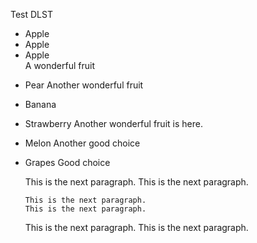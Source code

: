 Test DLST

+ Apple   
+ Apple   
+ Apple   
  A wonderful fruit

* Pear  Another wonderful fruit

+ Banana 
+ Strawberry 
  Another 
  wonderful fruit is here.
+ Melon 
  Another good choice
+ Grapes 
  Good choice

    This is the next paragraph.
    This is the next paragraph.

    ~~~
    This is the next paragraph.
    This is the next paragraph.
    ~~~

    This is the next paragraph.
    This is the next paragraph.

